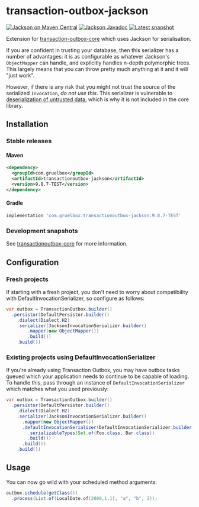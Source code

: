 # transaction-outbox-jackson

[![Jackson on Maven Central](https://maven-badges.herokuapp.com/maven-central/com.gruelbox/transactionoutbox-jackson/badge.svg)](https://maven-badges.herokuapp.com/maven-central/com.gruelbox/transactionoutbox-guice)
[![Jackson Javadoc](https://www.javadoc.io/badge/com.gruelbox/transactionoutbox-jackson.svg?color=blue)](https://www.javadoc.io/doc/com.gruelbox/transactionoutbox-guice)
[![Latest snapshot](https://img.shields.io/github/v/tag/gruelbox/transaction-outbox?label=snapshot&sort=semver)](#development-snapshots)

Extension for [transaction-outbox-core](../README.md) which uses Jackson for serialisation.

If you are confident in trusting your database, then this serializer has a number of advantages: it is as
configurable as whatever Jackson's `ObjectMapper` can handle, and explicitly handles n-depth polymorphic trees. This
largely means that you can throw pretty much anything at it and it will "just work".

However, if there is any risk that you might not trust the source of the serialized `Invocation`,
_do not use this_. This serializer is vulnerable to
[deserialization of untrusted data](https://github.com/gruelbox/transaction-outbox/issues/236#issuecomment-1024929436),
which is why it is not included in the core library.

## Installation

### Stable releases

#### Maven

```xml
<dependency>
  <groupId>com.gruelbox</groupId>
  <artifactId>transactionoutbox-jackson</artifactId>
  <version>9.8.7-TEST</version>
</dependency>
```

#### Gradle

```groovy
implementation 'com.gruelbox:transactionoutbox-jackson:9.8.7-TEST'
```

### Development snapshots

See [transactionoutbox-core](../README.md) for more information.

## Configuration

### Fresh projects

If starting with a fresh project, you don't need to worry about compatibility with DefaultInvocationSerializer, so configure as follows:

```java
var outbox = TransactionOutbox.builder()
  .persistor(DefaultPersistor.builder()
    .dialect(Dialect.H2)
    .serializer(JacksonInvocationSerializer.builder()
        .mapper(new ObjectMapper())
        .build())
    .build())
```

### Existing projects using DefaultInvocationSerializer

If you're already using Transaction Outbox, you may have outbox tasks queued which your application needs to continue to be capable of loading.
To handle this, pass through an instance of `DefaultInvocationSerializer` which matches what you used previously:

```java
var outbox = TransactionOutbox.builder()
  .persistor(DefaultPersistor.builder()
    .dialect(Dialect.H2)
    .serializer(JacksonInvocationSerializer.builder()
      .mapper(new ObjectMapper())
      .defaultInvocationSerializer(DefaultInvocationSerializer.builder()
        .serializableTypes(Set.of(Foo.class, Bar.class))
        .build())
      .build())
    .build())
```

## Usage

You can now go wild with your scheduled method arguments:

```java
outbox.schedule(getClass())
  .process(List.of(LocalDate.of(2000,1,1), "a", "b", 2));
```